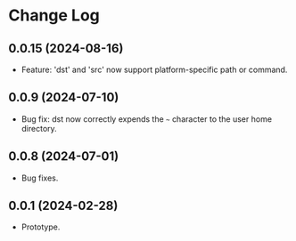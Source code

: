 # Change Log
## 0.0.15 (2024-08-16)
* Feature: 'dst' and 'src' now support platform-specific path or command.

## 0.0.9 (2024-07-10)
* Bug fix: dst now correctly expends the `~` character to the user home directory.

## 0.0.8 (2024-07-01)
* Bug fixes.

## 0.0.1 (2024-02-28)
* Prototype.
